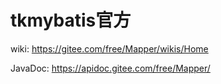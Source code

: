 # tkmybatis官方
wiki:
https://gitee.com/free/Mapper/wikis/Home

JavaDoc:
https://apidoc.gitee.com/free/Mapper/ 
